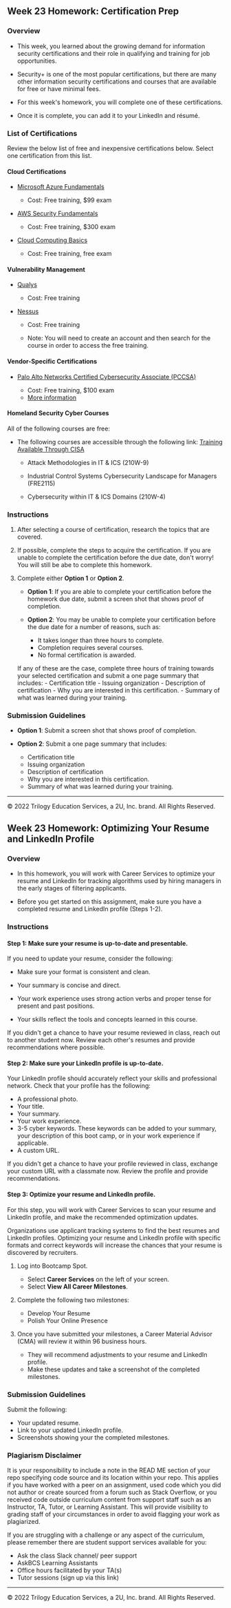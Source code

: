 ## Week 23 Homework: Certification Prep

### Overview

- This week, you learned about the growing demand for information security certifications and their role in qualifying and training for job opportunities.

- Security+ is one of the most popular certifications, but there are many other information security certifications and courses that are available for free or have minimal fees.

- For this week's homework, you will complete one of these certifications.

- Once it is complete, you can add it to your LinkedIn and résumé. 

### List of Certifications

Review the below list of free and inexpensive certifications below. Select one certification from this list.


#### Cloud Certifications

- [Microsoft Azure Fundamentals](https://docs.microsoft.com/en-us/learn/certifications/azure-fundamentals/?tab=tab-learning-paths)
    - Cost: Free training, $99 exam

- [AWS Security Fundamentals](https://www.aws.training/Details/eLearning?id=34259)
   - Cost: Free training, $300 exam

- [Cloud Computing Basics](https://www.coursera.org/learn/cloud-computing-basics)
   - Cost: Free training, free exam
  

#### Vulnerability Management

- [Qualys](https://www.qualys.com/training/course/vulnerability-management/)

    - Cost: Free training

- [Nessus](https://university.tenable.com/learn/course/25/nessus-scanning)

    - Cost: Free training

    - Note: You will need to create an account and then search for the course in order to access the free training. 


#### Vendor-Specific Certifications

- [Palo Alto Networks Certified Cybersecurity Associate (PCCSA)](https://www.paloaltonetworks.com/services/education/certification#pccsa)

    - Cost: Free training, $100 exam
    -  [More information](https://www.paloaltonetworks.com/content/dam/pan/en_US/assets/pdf/datasheets/education/pccsa-faq.pdf)


#### Homeland Security Cyber Courses

All of the following courses are free: 

- The following courses are accessible through the following link: [Training Available Through CISA](https://us-cert.cisa.gov/ics/Training-Available-Through-ICS-CERT)

    - Attack Methodologies in IT & ICS (210W-9)

    - Industrial Control Systems Cybersecurity Landscape for Managers (FRE2115)

    - Cybersecurity within IT & ICS Domains (210W-4)


### Instructions 

1. After selecting a course of certification, research the topics that are covered.


2. If possible, complete the steps to acquire the certification. If you are unable to complete the certification before the due date, don't worry! You will still be abe to complete this homework. 


3. Complete either **Option 1** or **Option 2**.


    - **Option 1**: If you are able to complete your certification before the homework due date, submit a screen shot that shows proof of completion.
        
    - **Option 2**: You may be unable to complete your certification before the due date for a number of reasons, such as:
        - It takes longer than three hours to complete.
        - Completion requires several courses.
        - No formal certification is awarded. 

    If any of these are the case, complete three hours of training towards your selected certification and submit a one page summary that includes:
        - Certification title
        - Issuing organization
        - Description of certification
        - Why you are interested in this certification.
        - Summary of what was learned during your training.


### Submission Guidelines

- **Option 1**: Submit a screen shot that shows proof of completion.

- **Option 2**: Submit a one page summary that includes:
    - Certification title
    - Issuing organization
    - Description of certification
    - Why you are interested in this certification.
    - Summary of what was learned during your training.


---
© 2022 Trilogy Education Services, a 2U, Inc. brand. All Rights Reserved.  








## Week 23 Homework: Optimizing Your Resume and LinkedIn Profile

### Overview

- In this homework, you will work with Career Services to optimize your resume and LinkedIn for tracking algorithms used by hiring managers in the early stages of filtering applicants. 

- Before you get started on this assignment, make sure you have a completed resume and LinkedIn profile (Steps 1-2). 

### Instructions

#### Step 1: Make sure your resume is up-to-date and presentable. 

If you need to update your resume, consider the following: 

  - Make sure your format is consistent and clean. 

  - Your summary is concise and direct. 
  
  - Your work experience uses strong action verbs and proper tense for present and past positions. 
  
  - Your skills reflect the tools and concepts learned in this course. 

  If you didn't get a chance to have your resume reviewed in class, reach out to another student now. Review each other's resumes and provide recommendations where possible. 

#### Step 2: Make sure your LinkedIn profile is up-to-date. 

Your LinkedIn profile should accurately reflect your skills and professional network. Check that your profile has the following: 

  - A professional photo.
  - Your title.
  - Your summary.
  - Your work experience.
  - 3-5 cyber keywords. These keywords can be added to your summary, your description of this boot camp, or in your work experience if applicable. 
  - A custom URL. 

  If you didn't get a chance to have your profile reviewed in class, exchange your custom URL with a classmate now. Review the profile and provide recommendations. 

#### Step 3: Optimize your resume and LinkedIn profile.
For this step, you will work with Career Services to scan your resume and LinkedIn profile, and make the recommended optimization updates.

Organizations use applicant tracking systems to find the best resumes and LinkedIn profiles. Optimizing your resume and LinkedIn profile with specific formats and correct keywords will increase the chances that your resume is discovered by recruiters.


1. Log into Bootcamp Spot. 
    - Select **Career Services** on the left of your screen.
    - Select **View All Career Milestones**.

2. Complete the following two milestones:
      - Develop Your Resume
      - Polish Your Online Presence

3. Once you have submitted your milestones, a Career Material Advisor (CMA) will review it within 96 business hours.
   - They will recommend adjustments to your resume and LinkedIn profile.
    - Make these updates and take a screenshot of the completed milestones. 


### Submission Guidelines
  
Submit the following:
  - Your updated resume.
  - Link to your updated LinkedIn profile.
  - Screenshots showing your the completed milestones.

### Plagiarism Disclaimer

It is your responsibility to include a note in the READ ME section of your repo specifying code source and its location within your repo. This applies if you have worked with a peer on an assignment, used code which you did not author or create sourced from a forum such as Stack Overflow, or you received code outside curriculum content from support staff such as an Instructor, TA, Tutor, or Learning Assistant. This will provide visibility to grading staff of your circumstances in order to avoid flagging your work as plagiarized.

If you are struggling with a challenge or any aspect of the curriculum, please remember there are student support services available for you:

* Ask the class Slack channel/ peer support
* AskBCS Learning Assistants 
* Office hours facilitated by your TA(s)
* Tutor sessions (sign up via this link)
---

© 2022 Trilogy Education Services, a 2U, Inc. brand. All Rights Reserved.

